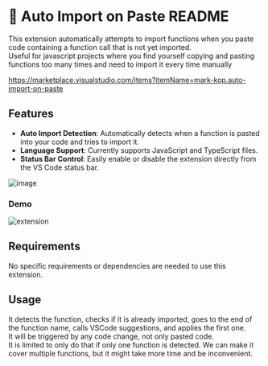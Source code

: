 # 📩 Auto Import on Paste README

This extension automatically attempts to import functions when you paste code containing a function call that is not yet imported.  
Useful for javascript projects where you find yourself copying and pasting functions too many times and need to import it every time manually

https://marketplace.visualstudio.com/items?itemName=mark-kop.auto-import-on-paste

## Features

- **Auto Import Detection**: Automatically detects when a function is pasted into your code and tries to import it.
- **Language Support**: Currently supports JavaScript and TypeScript files.
- **Status Bar Control**: Easily enable or disable the extension directly from the VS Code status bar.

![image](https://github.com/user-attachments/assets/b996c6a9-775c-4076-9abc-a62b710d7b18)

### Demo

![extension](https://github.com/user-attachments/assets/84aa1002-ca7e-4e44-82ba-dba83cd87b9b)

## Requirements

No specific requirements or dependencies are needed to use this extension.

## Usage

It detects the function, checks if it is already imported, goes to the end of the function name, calls VSCode suggestions, and applies the first one.  
It will be triggered by any code change, not only pasted code.  
It is limited to only do that if only one function is detected. We can make it cover multiple functions, but it might take more time and be inconvenient. 


